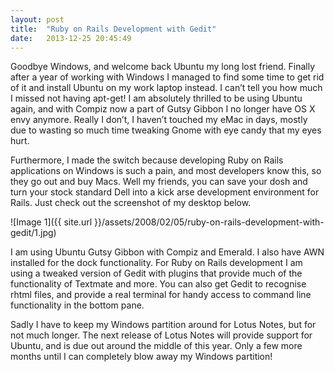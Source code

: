 ```yaml
---
layout: post
title:  "Ruby on Rails Development with Gedit"
date:   2013-12-25 20:45:49
---
```


Goodbye Windows, and welcome back Ubuntu my long lost friend. Finally after a year of working with Windows I managed to find some time to get rid of it and install Ubuntu on my work laptop instead. I can’t tell you how much I missed not having apt-get! I am absolutely thrilled to be using Ubuntu again, and with Compiz now a part of Gutsy Gibbon I no longer have OS X envy anymore. Really I don’t, I haven’t touched my eMac in days, mostly due to wasting so much time tweaking Gnome with eye candy that my eyes hurt.

Furthermore, I made the switch because developing Ruby on Rails applications on Windows is such a pain, and most developers know this, so they go out and buy Macs. Well my friends, you can save your dosh and turn your stock standard Dell into a kick arse development environment for Rails. Just check out the screenshot of my desktop below.

![Image 1]({{ site.url }}/assets/2008/02/05/ruby-on-rails-development-with-gedit/1.jpg)

I am using Ubuntu Gutsy Gibbon with Compiz and Emerald. I also have AWN installed for the dock functionality. For Ruby on Rails development I am using a tweaked version of Gedit with plugins that provide much of the functionality of Textmate and more. You can also get Gedit to recognise rhtml files, and provide a real terminal for handy access to command line functionality in the bottom pane.

Sadly I have to keep my Windows partition around for Lotus Notes, but for not much longer. The next release of Lotus Notes will provide support for Ubuntu, and is due out around the middle of this year. Only a few more months until I can completely blow away my Windows partition!
